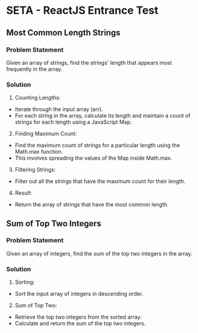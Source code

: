 
# SETA - ReactJS Entrance Test

## Most Common Length Strings

### Problem Statement
Given an array of strings, find the strings' length that appears most frequently in the array.

### Solution

1. Counting Lengths:

- Iterate through the input array (arr).
- For each string in the array, calculate its length and maintain a count of strings for each length using a JavaScript Map.
2. Finding Maximum Count:

- Find the maximum count of strings for a particular length using the Math.max function.
- This involves spreading the values of the Map inside Math.max.
3. Filtering Strings:

- Filter out all the strings that have the maximum count for their length.
4. Result:
- Return the array of strings that have the most common length.

## Sum of Top Two Integers

### Problem Statement
Given an array of integers, find the sum of the top two integers in the array.

### Solution

1. Sorting:

- Sort the input array of integers in descending order.
2. Sum of Top Two:

- Retrieve the top two integers from the sorted array.
- Calculate and return the sum of the top two integers.